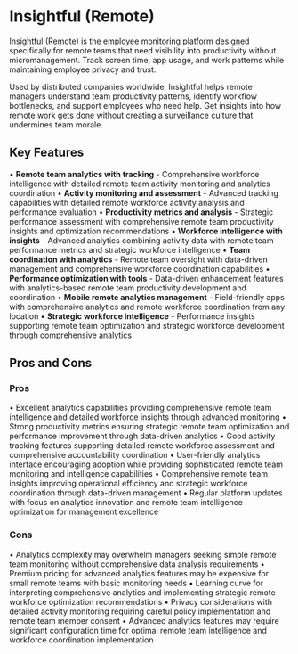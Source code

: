 # Insightful (Remote)

Insightful (Remote) is the employee monitoring platform designed specifically for remote teams that need visibility into productivity without micromanagement. Track screen time, app usage, and work patterns while maintaining employee privacy and trust.

Used by distributed companies worldwide, Insightful helps remote managers understand team productivity patterns, identify workflow bottlenecks, and support employees who need help. Get insights into how remote work gets done without creating a surveillance culture that undermines team morale.

## Key Features

• **Remote team analytics with tracking** - Comprehensive workforce intelligence with detailed remote team activity monitoring and analytics coordination
• **Activity monitoring and assessment** - Advanced tracking capabilities with detailed remote workforce activity analysis and performance evaluation
• **Productivity metrics and analysis** - Strategic performance assessment with comprehensive remote team productivity insights and optimization recommendations
• **Workforce intelligence with insights** - Advanced analytics combining activity data with remote team performance metrics and strategic workforce intelligence
• **Team coordination with analytics** - Remote team oversight with data-driven management and comprehensive workforce coordination capabilities
• **Performance optimization with tools** - Data-driven enhancement features with analytics-based remote team productivity development and coordination
• **Mobile remote analytics management** - Field-friendly apps with comprehensive analytics and remote workforce coordination from any location
• **Strategic workforce intelligence** - Performance insights supporting remote team optimization and strategic workforce development through comprehensive analytics

## Pros and Cons

### Pros
• Excellent analytics capabilities providing comprehensive remote team intelligence and detailed workforce insights through advanced monitoring
• Strong productivity metrics ensuring strategic remote team optimization and performance improvement through data-driven analytics
• Good activity tracking features supporting detailed remote workforce assessment and comprehensive accountability coordination
• User-friendly analytics interface encouraging adoption while providing sophisticated remote team monitoring and intelligence capabilities
• Comprehensive remote team insights improving operational efficiency and strategic workforce coordination through data-driven management
• Regular platform updates with focus on analytics innovation and remote team intelligence optimization for management excellence

### Cons
• Analytics complexity may overwhelm managers seeking simple remote team monitoring without comprehensive data analysis requirements
• Premium pricing for advanced analytics features may be expensive for small remote teams with basic monitoring needs
• Learning curve for interpreting comprehensive analytics and implementing strategic remote workforce optimization recommendations
• Privacy considerations with detailed activity monitoring requiring careful policy implementation and remote team member consent
• Advanced analytics features may require significant configuration time for optimal remote team intelligence and workforce coordination implementation